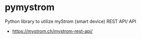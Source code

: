 # pymystrom
Python library to utilize myStrom (smart device) REST API/ API

* https://mystrom.ch/mystrom-rest-api/

